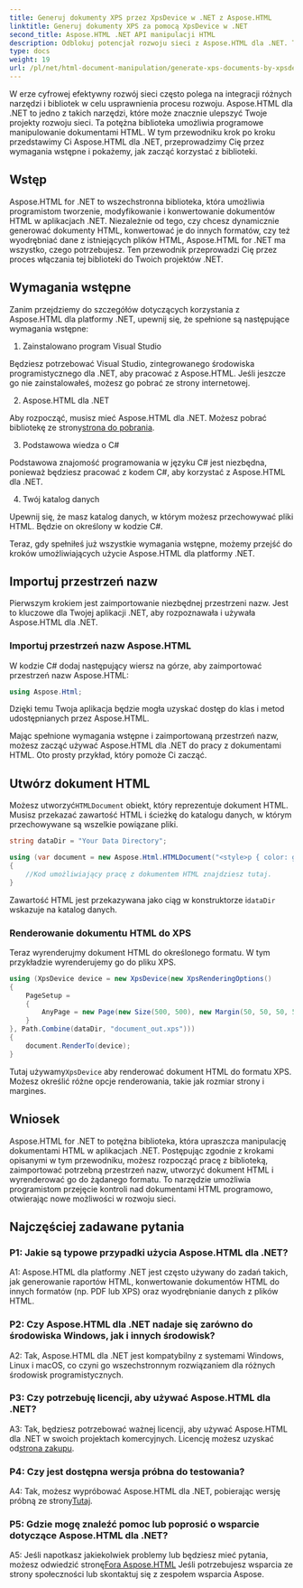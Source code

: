 ```yaml
---
title: Generuj dokumenty XPS przez XpsDevice w .NET z Aspose.HTML
linktitle: Generuj dokumenty XPS za pomocą XpsDevice w .NET
second_title: Aspose.HTML .NET API manipulacji HTML
description: Odblokuj potencjał rozwoju sieci z Aspose.HTML dla .NET. Twórz, konwertuj i manipuluj dokumentami HTML w prosty sposób.
type: docs
weight: 19
url: /pl/net/html-document-manipulation/generate-xps-documents-by-xpsdevice/
---
```


W erze cyfrowej efektywny rozwój sieci często polega na integracji różnych narzędzi i bibliotek w celu usprawnienia procesu rozwoju. Aspose.HTML dla .NET to jedno z takich narzędzi, które może znacznie ulepszyć Twoje projekty rozwoju sieci. Ta potężna biblioteka umożliwia programowe manipulowanie dokumentami HTML. W tym przewodniku krok po kroku przedstawimy Ci Aspose.HTML dla .NET, przeprowadzimy Cię przez wymagania wstępne i pokażemy, jak zacząć korzystać z biblioteki.

## Wstęp

Aspose.HTML for .NET to wszechstronna biblioteka, która umożliwia programistom tworzenie, modyfikowanie i konwertowanie dokumentów HTML w aplikacjach .NET. Niezależnie od tego, czy chcesz dynamicznie generować dokumenty HTML, konwertować je do innych formatów, czy też wyodrębniać dane z istniejących plików HTML, Aspose.HTML for .NET ma wszystko, czego potrzebujesz. Ten przewodnik przeprowadzi Cię przez proces włączania tej biblioteki do Twoich projektów .NET.

## Wymagania wstępne

Zanim przejdziemy do szczegółów dotyczących korzystania z Aspose.HTML dla platformy .NET, upewnij się, że spełnione są następujące wymagania wstępne:

1. Zainstalowano program Visual Studio

Będziesz potrzebować Visual Studio, zintegrowanego środowiska programistycznego dla .NET, aby pracować z Aspose.HTML. Jeśli jeszcze go nie zainstalowałeś, możesz go pobrać ze strony internetowej.

2. Aspose.HTML dla .NET

 Aby rozpocząć, musisz mieć Aspose.HTML dla .NET. Możesz pobrać bibliotekę ze strony[strona do pobrania](https://releases.aspose.com/html/net/).

3. Podstawowa wiedza o C#

Podstawowa znajomość programowania w języku C# jest niezbędna, ponieważ będziesz pracować z kodem C#, aby korzystać z Aspose.HTML dla .NET.

4. Twój katalog danych

Upewnij się, że masz katalog danych, w którym możesz przechowywać pliki HTML. Będzie on określony w kodzie C#.

Teraz, gdy spełniłeś już wszystkie wymagania wstępne, możemy przejść do kroków umożliwiających użycie Aspose.HTML dla platformy .NET.

## Importuj przestrzeń nazw

Pierwszym krokiem jest zaimportowanie niezbędnej przestrzeni nazw. Jest to kluczowe dla Twojej aplikacji .NET, aby rozpoznawała i używała Aspose.HTML dla .NET.

### Importuj przestrzeń nazw Aspose.HTML

W kodzie C# dodaj następujący wiersz na górze, aby zaimportować przestrzeń nazw Aspose.HTML:

```csharp
using Aspose.Html;
```

Dzięki temu Twoja aplikacja będzie mogła uzyskać dostęp do klas i metod udostępnianych przez Aspose.HTML.

Mając spełnione wymagania wstępne i zaimportowaną przestrzeń nazw, możesz zacząć używać Aspose.HTML dla .NET do pracy z dokumentami HTML. Oto prosty przykład, który pomoże Ci zacząć.

## Utwórz dokument HTML

 Możesz utworzyć`HTMLDocument` obiekt, który reprezentuje dokument HTML. Musisz przekazać zawartość HTML i ścieżkę do katalogu danych, w którym przechowywane są wszelkie powiązane pliki.

```csharp
string dataDir = "Your Data Directory";

using (var document = new Aspose.Html.HTMLDocument("<style>p { color: green; }</style><p>my first paragraph</p>", dataDir))
{
    //Kod umożliwiający pracę z dokumentem HTML znajdziesz tutaj.
}
```

 Zawartość HTML jest przekazywana jako ciąg w konstruktorze i`dataDir` wskazuje na katalog danych.

### Renderowanie dokumentu HTML do XPS

Teraz wyrenderujmy dokument HTML do określonego formatu. W tym przykładzie wyrenderujemy go do pliku XPS.

```csharp
using (XpsDevice device = new XpsDevice(new XpsRenderingOptions()
{
    PageSetup =
    {
        AnyPage = new Page(new Size(500, 500), new Margin(50, 50, 50, 50))
    }
}, Path.Combine(dataDir, "document_out.xps")))
{
    document.RenderTo(device);
}
```

 Tutaj używamy`XpsDevice` aby renderować dokument HTML do formatu XPS. Możesz określić różne opcje renderowania, takie jak rozmiar strony i margines.

## Wniosek

Aspose.HTML for .NET to potężna biblioteka, która upraszcza manipulację dokumentami HTML w aplikacjach .NET. Postępując zgodnie z krokami opisanymi w tym przewodniku, możesz rozpocząć pracę z biblioteką, zaimportować potrzebną przestrzeń nazw, utworzyć dokument HTML i wyrenderować go do żądanego formatu. To narzędzie umożliwia programistom przejęcie kontroli nad dokumentami HTML programowo, otwierając nowe możliwości w rozwoju sieci.

## Najczęściej zadawane pytania

### P1: Jakie są typowe przypadki użycia Aspose.HTML dla .NET?

A1: Aspose.HTML dla platformy .NET jest często używany do zadań takich, jak generowanie raportów HTML, konwertowanie dokumentów HTML do innych formatów (np. PDF lub XPS) oraz wyodrębnianie danych z plików HTML.

### P2: Czy Aspose.HTML dla .NET nadaje się zarówno do środowiska Windows, jak i innych środowisk?

A2: Tak, Aspose.HTML dla .NET jest kompatybilny z systemami Windows, Linux i macOS, co czyni go wszechstronnym rozwiązaniem dla różnych środowisk programistycznych.

### P3: Czy potrzebuję licencji, aby używać Aspose.HTML dla .NET?

 A3: Tak, będziesz potrzebować ważnej licencji, aby używać Aspose.HTML dla .NET w swoich projektach komercyjnych. Licencję możesz uzyskać od[strona zakupu](https://purchase.aspose.com/buy).

### P4: Czy jest dostępna wersja próbna do testowania?

 A4: Tak, możesz wypróbować Aspose.HTML dla .NET, pobierając wersję próbną ze strony[Tutaj](https://releases.aspose.com/).

### P5: Gdzie mogę znaleźć pomoc lub poprosić o wsparcie dotyczące Aspose.HTML dla .NET?

 A5: Jeśli napotkasz jakiekolwiek problemy lub będziesz mieć pytania, możesz odwiedzić stronę[Fora Aspose.HTML](https://forum.aspose.com/) Jeśli potrzebujesz wsparcia ze strony społeczności lub skontaktuj się z zespołem wsparcia Aspose.
